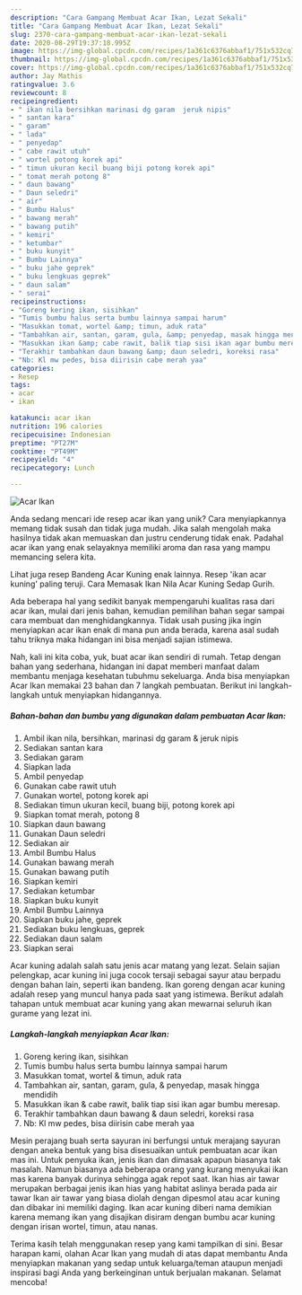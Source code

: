 ```yaml
---
description: "Cara Gampang Membuat Acar Ikan, Lezat Sekali"
title: "Cara Gampang Membuat Acar Ikan, Lezat Sekali"
slug: 2370-cara-gampang-membuat-acar-ikan-lezat-sekali
date: 2020-08-29T19:37:18.995Z
image: https://img-global.cpcdn.com/recipes/1a361c6376abbaf1/751x532cq70/acar-ikan-foto-resep-utama.jpg
thumbnail: https://img-global.cpcdn.com/recipes/1a361c6376abbaf1/751x532cq70/acar-ikan-foto-resep-utama.jpg
cover: https://img-global.cpcdn.com/recipes/1a361c6376abbaf1/751x532cq70/acar-ikan-foto-resep-utama.jpg
author: Jay Mathis
ratingvalue: 3.6
reviewcount: 8
recipeingredient:
- " ikan nila bersihkan marinasi dg garam  jeruk nipis"
- " santan kara"
- " garam"
- " lada"
- " penyedap"
- " cabe rawit utuh"
- " wortel potong korek api"
- " timun ukuran kecil buang biji potong korek api"
- " tomat merah potong 8"
- " daun bawang"
- " Daun seledri"
- " air"
- " Bumbu Halus"
- " bawang merah"
- " bawang putih"
- " kemiri"
- " ketumbar"
- " buku kunyit"
- " Bumbu Lainnya"
- " buku jahe geprek"
- " buku lengkuas geprek"
- " daun salam"
- " serai"
recipeinstructions:
- "Goreng kering ikan, sisihkan"
- "Tumis bumbu halus serta bumbu lainnya sampai harum"
- "Masukkan tomat, wortel &amp; timun, aduk rata"
- "Tambahkan air, santan, garam, gula, &amp; penyedap, masak hingga mendidih"
- "Masukkan ikan &amp; cabe rawit, balik tiap sisi ikan agar bumbu meresap."
- "Terakhir tambahkan daun bawang &amp; daun seledri, koreksi rasa"
- "Nb: Kl mw pedes, bisa diirisin cabe merah yaa"
categories:
- Resep
tags:
- acar
- ikan

katakunci: acar ikan 
nutrition: 196 calories
recipecuisine: Indonesian
preptime: "PT27M"
cooktime: "PT49M"
recipeyield: "4"
recipecategory: Lunch

---
```



![Acar Ikan](https://img-global.cpcdn.com/recipes/1a361c6376abbaf1/751x532cq70/acar-ikan-foto-resep-utama.jpg)

Anda sedang mencari ide resep acar ikan yang unik? Cara menyiapkannya memang tidak susah dan tidak juga mudah. Jika salah mengolah maka hasilnya tidak akan memuaskan dan justru cenderung tidak enak. Padahal acar ikan yang enak selayaknya memiliki aroma dan rasa yang mampu memancing selera kita.

Lihat juga resep Bandeng Acar Kuning enak lainnya. Resep &#39;ikan acar kuning&#39; paling teruji. Cara Memasak Ikan Nila Acar Kuning Sedap Gurih.

Ada beberapa hal yang sedikit banyak mempengaruhi kualitas rasa dari acar ikan, mulai dari jenis bahan, kemudian pemilihan bahan segar sampai cara membuat dan menghidangkannya. Tidak usah pusing jika ingin menyiapkan acar ikan enak di mana pun anda berada, karena asal sudah tahu triknya maka hidangan ini bisa menjadi sajian istimewa.


Nah, kali ini kita coba, yuk, buat acar ikan sendiri di rumah. Tetap dengan bahan yang sederhana, hidangan ini dapat memberi manfaat dalam membantu menjaga kesehatan tubuhmu sekeluarga. Anda bisa menyiapkan Acar Ikan memakai 23 bahan dan 7 langkah pembuatan. Berikut ini langkah-langkah untuk menyiapkan hidangannya.

<!--inarticleads1-->

##### Bahan-bahan dan bumbu yang digunakan dalam pembuatan Acar Ikan:

1. Ambil  ikan nila, bersihkan, marinasi dg garam &amp; jeruk nipis
1. Sediakan  santan kara
1. Sediakan  garam
1. Siapkan  lada
1. Ambil  penyedap
1. Gunakan  cabe rawit utuh
1. Gunakan  wortel, potong korek api
1. Sediakan  timun ukuran kecil, buang biji, potong korek api
1. Siapkan  tomat merah, potong 8
1. Siapkan  daun bawang
1. Gunakan  Daun seledri
1. Sediakan  air
1. Ambil  Bumbu Halus
1. Gunakan  bawang merah
1. Gunakan  bawang putih
1. Siapkan  kemiri
1. Sediakan  ketumbar
1. Siapkan  buku kunyit
1. Ambil  Bumbu Lainnya
1. Siapkan  buku jahe, geprek
1. Sediakan  buku lengkuas, geprek
1. Sediakan  daun salam
1. Siapkan  serai


Acar kuning adalah salah satu jenis acar matang yang lezat. Selain sajian pelengkap, acar kuning ini juga cocok tersaji sebagai sayur atau berpadu dengan bahan lain, seperti ikan bandeng. Ikan goreng dengan acar kuning adalah resep yang muncul hanya pada saat yang istimewa. Berikut adalah tahapan untuk membuat acar kuning yang akan mewarnai seluruh ikan gurame yang lezat ini. 

<!--inarticleads2-->

##### Langkah-langkah menyiapkan Acar Ikan:

1. Goreng kering ikan, sisihkan
1. Tumis bumbu halus serta bumbu lainnya sampai harum
1. Masukkan tomat, wortel &amp; timun, aduk rata
1. Tambahkan air, santan, garam, gula, &amp; penyedap, masak hingga mendidih
1. Masukkan ikan &amp; cabe rawit, balik tiap sisi ikan agar bumbu meresap.
1. Terakhir tambahkan daun bawang &amp; daun seledri, koreksi rasa
1. Nb: Kl mw pedes, bisa diirisin cabe merah yaa


Mesin perajang buah serta sayuran ini berfungsi untuk merajang sayuran dengan aneka bentuk yang bisa disesuaikan untuk pembuatan acar ikan mas ini. Untuk penyuka ikan, jenis ikan dan dimasak apapun biasanya tak masalah. Namun biasanya ada beberapa orang yang kurang menyukai ikan mas karena banyak durinya sehingga agak repot saat. Ikan hias air tawar merupakan berbagai jenis ikan hias yang habitat aslinya berada pada air tawar Ikan air tawar yang biasa diolah dengan dipesmol atau acar kuning dan dibakar ini memiliki daging. Ikan acar kuning diberi nama demikian karena memang ikan yang disajikan disiram dengan bumbu acar kuning dengan irisan wortel, timun, atau nanas. 

Terima kasih telah menggunakan resep yang kami tampilkan di sini. Besar harapan kami, olahan Acar Ikan yang mudah di atas dapat membantu Anda menyiapkan makanan yang sedap untuk keluarga/teman ataupun menjadi inspirasi bagi Anda yang berkeinginan untuk berjualan makanan. Selamat mencoba!
